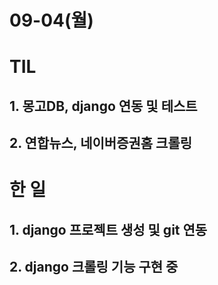 # 09-04(월)

# TIL

## 1. 몽고DB, django 연동 및 테스트

## 2. 연합뉴스, 네이버증권홈 크롤링



# 한 일

## 1. django 프로젝트 생성 및 git 연동

## 2. django 크롤링 기능 구현 중
